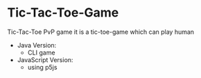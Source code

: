 # Tic-Tac-Toe-Game
Tic-Tac-Toe PvP game 
it is a tic-toe-game which can play human
* Java Version: 
  * CLI game
* JavaScript Version:
  * using p5js






